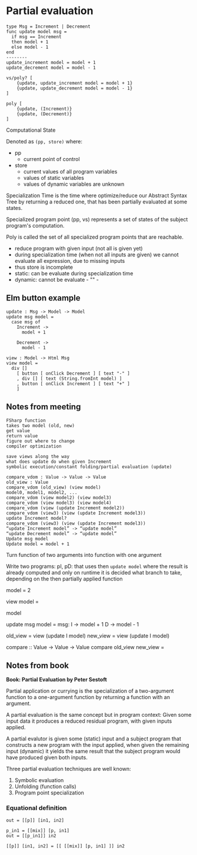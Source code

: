 # Partial evaluation

```
type Msg = Increment | Decrement
func update model msg =
  if msg == Increment
  then model + 1
  else model - 1
end
--------
update_increment model = model + 1
update_decrement model = model - 1

vs/poly? [
    {update, update_increment model = model + 1}
    {update, update_decrement model = model - 1}
]

poly [
    {update, (Increment)}
    {update, (Decrement)}
]
```

Computational State

Denoted as `(pp, store)` where:

* pp
    - current point of control
* store
    - current values of all program variables
    - values of static variables
    - values of dynamic variables are unknown

Specialization Time is the time where optimize/reduce our Abstract Syntax Tree by returning a reduced one, that has been partially evaluated at some states.

Specialized program point (pp, vs) represents a set of states of the subject program's computation.

Poly is called the set of all specialized program points that are reachable.

* reduce program with given input (not all is given yet)
* during specialization time (when not all inputs are given)
    we cannot evaluate all expression, due to missing inputs
* thus store is incomplete
* static: can be evaluate during specialization time
* dynamic: cannot be evaluate - "" -



## Elm button example

```
update : Msg -> Model -> Model
update msg model =
  case msg of
    Increment ->
      model + 1

    Decrement ->
      model - 1

view : Model -> Html Msg
view model =
  div []
    [ button [ onClick Decrement ] [ text "-" ]
    , div [] [ text (String.fromInt model) ]
    , button [ onClick Increment ] [ text "+" ]
    ]
```

## Notes from meeting

```
FSharp function
takes two model (old, new)
get value
return value
figure out where to change
compiler optimization

save views along the way
what does update do when given Increment
symbolic execution/constant folding/partial evaluation (update)

compare_vdom : Value -> Value -> Value
old_view : Value
compare_vdom (old_view) (view model)
model0, model1, model2, ...
compare_vdom (view model2) (view model3)
compare_vdom (view model3) (view model4)
compare_vdom (view (update Increment model2))
compare_vdom (view3) (view (update Increment model3))
update Increment model?
compare_vdom (view3) (view (update Increment model3))
“update Increment model” -> “update model”
“update Decrement model” -> “update model”
Update msg model
Update model = model + 1
```

Turn function of two arguments into function with one argument

Write two programs:
pI, pD: that uses then `update model` where the result is already computed and only on runtime it is decided what branch to take, depending on the then partially applied function


model = 2

view model =
  <div>
    model
  </div>

update msg model =
  msg:
    I -> model + 1
    D -> model - 1

old_view = view (update I model)
new_view = view (update I model)

compare :: Value -> Value -> Value
compare old_view new_view =

## Notes from book

__Book: Partial Evaluation by Peter Sestoft__

Partial application or currying is the specialization of a two-argument function to a one-argument function by returning a function with an argument.

A partial evaluation is the same concept but in program context:
Given some input data it produces a reduced residual program, with given inputs applied.

A partial evalutor is given some (static) input and a subject program that constructs a new program with the input applied, when given the remaining input (dynamic) it yields the same result that the subject program would have produced given both inputs.

Three partial evaluation techniques are well known:

1. Symbolic evaluation
2. Unfolding (function calls)
3. Program point specialization

### Equational definition

```
out = [[p]] [in1, in2]

p_in1 = [[mix]] [p, in1]
out = [[p_in1]] in2

[[p]] [in1, in2] = [[ [[mix]] [p, in1] ]] in2
```
